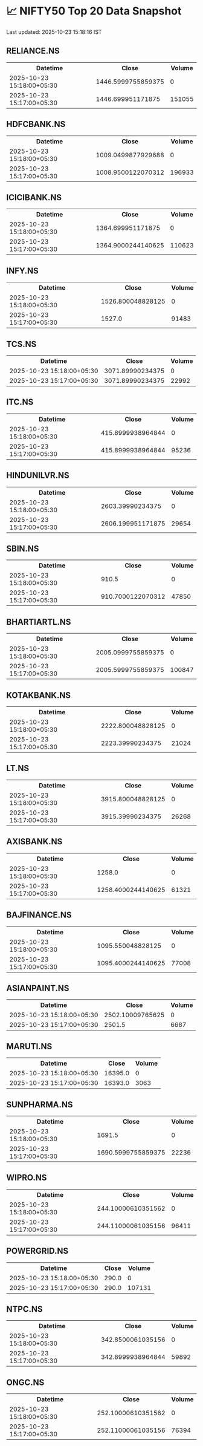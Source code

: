 # 📈 NIFTY50 Top 20 Data Snapshot

Last updated: 2025-10-23 15:18:16 IST

## RELIANCE.NS

<table>
  <tr><th>Datetime</th><th>Close</th><th>Volume</th></tr>
  <tr><td>2025-10-23 15:18:00+05:30</td><td>1446.5999755859375</td><td>0</td></tr>
  <tr><td>2025-10-23 15:17:00+05:30</td><td>1446.699951171875</td><td>151055</td></tr>
</table>

## HDFCBANK.NS

<table>
  <tr><th>Datetime</th><th>Close</th><th>Volume</th></tr>
  <tr><td>2025-10-23 15:18:00+05:30</td><td>1009.0499877929688</td><td>0</td></tr>
  <tr><td>2025-10-23 15:17:00+05:30</td><td>1008.9500122070312</td><td>196933</td></tr>
</table>

## ICICIBANK.NS

<table>
  <tr><th>Datetime</th><th>Close</th><th>Volume</th></tr>
  <tr><td>2025-10-23 15:18:00+05:30</td><td>1364.699951171875</td><td>0</td></tr>
  <tr><td>2025-10-23 15:17:00+05:30</td><td>1364.9000244140625</td><td>110623</td></tr>
</table>

## INFY.NS

<table>
  <tr><th>Datetime</th><th>Close</th><th>Volume</th></tr>
  <tr><td>2025-10-23 15:18:00+05:30</td><td>1526.800048828125</td><td>0</td></tr>
  <tr><td>2025-10-23 15:17:00+05:30</td><td>1527.0</td><td>91483</td></tr>
</table>

## TCS.NS

<table>
  <tr><th>Datetime</th><th>Close</th><th>Volume</th></tr>
  <tr><td>2025-10-23 15:18:00+05:30</td><td>3071.89990234375</td><td>0</td></tr>
  <tr><td>2025-10-23 15:17:00+05:30</td><td>3071.89990234375</td><td>22992</td></tr>
</table>

## ITC.NS

<table>
  <tr><th>Datetime</th><th>Close</th><th>Volume</th></tr>
  <tr><td>2025-10-23 15:18:00+05:30</td><td>415.8999938964844</td><td>0</td></tr>
  <tr><td>2025-10-23 15:17:00+05:30</td><td>415.8999938964844</td><td>95236</td></tr>
</table>

## HINDUNILVR.NS

<table>
  <tr><th>Datetime</th><th>Close</th><th>Volume</th></tr>
  <tr><td>2025-10-23 15:18:00+05:30</td><td>2603.39990234375</td><td>0</td></tr>
  <tr><td>2025-10-23 15:17:00+05:30</td><td>2606.199951171875</td><td>29654</td></tr>
</table>

## SBIN.NS

<table>
  <tr><th>Datetime</th><th>Close</th><th>Volume</th></tr>
  <tr><td>2025-10-23 15:18:00+05:30</td><td>910.5</td><td>0</td></tr>
  <tr><td>2025-10-23 15:17:00+05:30</td><td>910.7000122070312</td><td>47850</td></tr>
</table>

## BHARTIARTL.NS

<table>
  <tr><th>Datetime</th><th>Close</th><th>Volume</th></tr>
  <tr><td>2025-10-23 15:18:00+05:30</td><td>2005.0999755859375</td><td>0</td></tr>
  <tr><td>2025-10-23 15:17:00+05:30</td><td>2005.5999755859375</td><td>100847</td></tr>
</table>

## KOTAKBANK.NS

<table>
  <tr><th>Datetime</th><th>Close</th><th>Volume</th></tr>
  <tr><td>2025-10-23 15:18:00+05:30</td><td>2222.800048828125</td><td>0</td></tr>
  <tr><td>2025-10-23 15:17:00+05:30</td><td>2223.39990234375</td><td>21024</td></tr>
</table>

## LT.NS

<table>
  <tr><th>Datetime</th><th>Close</th><th>Volume</th></tr>
  <tr><td>2025-10-23 15:18:00+05:30</td><td>3915.800048828125</td><td>0</td></tr>
  <tr><td>2025-10-23 15:17:00+05:30</td><td>3915.39990234375</td><td>26268</td></tr>
</table>

## AXISBANK.NS

<table>
  <tr><th>Datetime</th><th>Close</th><th>Volume</th></tr>
  <tr><td>2025-10-23 15:18:00+05:30</td><td>1258.0</td><td>0</td></tr>
  <tr><td>2025-10-23 15:17:00+05:30</td><td>1258.4000244140625</td><td>61321</td></tr>
</table>

## BAJFINANCE.NS

<table>
  <tr><th>Datetime</th><th>Close</th><th>Volume</th></tr>
  <tr><td>2025-10-23 15:18:00+05:30</td><td>1095.550048828125</td><td>0</td></tr>
  <tr><td>2025-10-23 15:17:00+05:30</td><td>1095.4000244140625</td><td>77008</td></tr>
</table>

## ASIANPAINT.NS

<table>
  <tr><th>Datetime</th><th>Close</th><th>Volume</th></tr>
  <tr><td>2025-10-23 15:18:00+05:30</td><td>2502.10009765625</td><td>0</td></tr>
  <tr><td>2025-10-23 15:17:00+05:30</td><td>2501.5</td><td>6687</td></tr>
</table>

## MARUTI.NS

<table>
  <tr><th>Datetime</th><th>Close</th><th>Volume</th></tr>
  <tr><td>2025-10-23 15:18:00+05:30</td><td>16395.0</td><td>0</td></tr>
  <tr><td>2025-10-23 15:17:00+05:30</td><td>16393.0</td><td>3063</td></tr>
</table>

## SUNPHARMA.NS

<table>
  <tr><th>Datetime</th><th>Close</th><th>Volume</th></tr>
  <tr><td>2025-10-23 15:18:00+05:30</td><td>1691.5</td><td>0</td></tr>
  <tr><td>2025-10-23 15:17:00+05:30</td><td>1690.5999755859375</td><td>22236</td></tr>
</table>

## WIPRO.NS

<table>
  <tr><th>Datetime</th><th>Close</th><th>Volume</th></tr>
  <tr><td>2025-10-23 15:18:00+05:30</td><td>244.10000610351562</td><td>0</td></tr>
  <tr><td>2025-10-23 15:17:00+05:30</td><td>244.11000061035156</td><td>96411</td></tr>
</table>

## POWERGRID.NS

<table>
  <tr><th>Datetime</th><th>Close</th><th>Volume</th></tr>
  <tr><td>2025-10-23 15:18:00+05:30</td><td>290.0</td><td>0</td></tr>
  <tr><td>2025-10-23 15:17:00+05:30</td><td>290.0</td><td>107131</td></tr>
</table>

## NTPC.NS

<table>
  <tr><th>Datetime</th><th>Close</th><th>Volume</th></tr>
  <tr><td>2025-10-23 15:18:00+05:30</td><td>342.8500061035156</td><td>0</td></tr>
  <tr><td>2025-10-23 15:17:00+05:30</td><td>342.8999938964844</td><td>59892</td></tr>
</table>

## ONGC.NS

<table>
  <tr><th>Datetime</th><th>Close</th><th>Volume</th></tr>
  <tr><td>2025-10-23 15:18:00+05:30</td><td>252.10000610351562</td><td>0</td></tr>
  <tr><td>2025-10-23 15:17:00+05:30</td><td>252.11000061035156</td><td>76394</td></tr>
</table>

